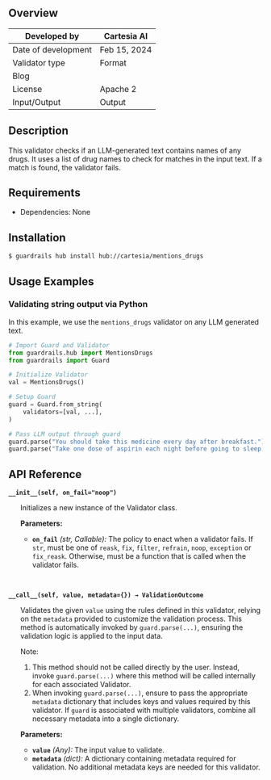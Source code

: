 ## Overview

| Developed by | Cartesia AI |
| --- | --- |
| Date of development | Feb 15, 2024 |
| Validator type | Format |
| Blog |  |
| License | Apache 2 |
| Input/Output | Output |

## Description

This validator checks if an LLM-generated text contains names of any drugs. It uses a list of drug names to check for matches in the input text. If a match is found, the validator fails.

## Requirements
- Dependencies: None

## Installation

```bash
$ guardrails hub install hub://cartesia/mentions_drugs
```

## Usage Examples

### Validating string output via Python

In this example, we use the `mentions_drugs` validator on any LLM generated text.

```python
# Import Guard and Validator
from guardrails.hub import MentionsDrugs
from guardrails import Guard

# Initialize Validator
val = MentionsDrugs()

# Setup Guard
guard = Guard.from_string(
    validators=[val, ...],
)

# Pass LLM output through guard
guard.parse("You should take this medicine every day after breakfast.")  # Pass
guard.parse("Take one dose of aspirin each night before going to sleep.")  # Fail

```

## API Reference

**`__init__(self, on_fail="noop")`**
<ul>

Initializes a new instance of the Validator class.

**Parameters:**

- **`on_fail`** *(str, Callable):* The policy to enact when a validator fails. If `str`, must be one of `reask`, `fix`, `filter`, `refrain`, `noop`, `exception` or `fix_reask`. Otherwise, must be a function that is called when the validator fails.

</ul>

<br/>

**`__call__(self, value, metadata={}) → ValidationOutcome`**

<ul>

Validates the given `value` using the rules defined in this validator, relying on the `metadata` provided to customize the validation process. This method is automatically invoked by `guard.parse(...)`, ensuring the validation logic is applied to the input data.

Note:

1. This method should not be called directly by the user. Instead, invoke `guard.parse(...)` where this method will be called internally for each associated Validator.
2. When invoking `guard.parse(...)`, ensure to pass the appropriate `metadata` dictionary that includes keys and values required by this validator. If `guard` is associated with multiple validators, combine all necessary metadata into a single dictionary.

**Parameters:**

- **`value`** *(Any):* The input value to validate.
- **`metadata`** *(dict):* A dictionary containing metadata required for validation. No additional metadata keys are needed for this validator.

</ul>
